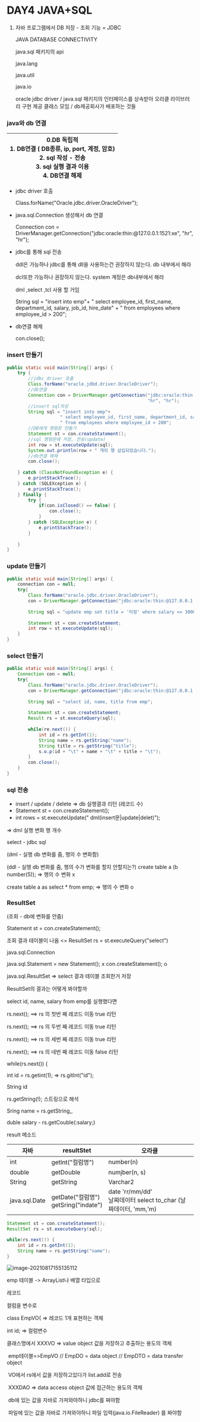 # DAY4 JAVA+SQL

1. 자바 프로그램에서 DB 저장 - 조회 기능 = JDBC

   JAVA DATABASE CONNECTIVITY

   java.sql 패키지의 api

   java.lang

   java.util

   java.io

   oracle jdbc driver / java.sql 패키지의 인터페이스를 상속받아 오라클 라이브러리 구현 제공 클래스 모임 / db제공회사가 배포하는 것들

### java와 db 연결

| 0.DB 독립적<br />1. DB연결 ( DB종류, ip, port, 계정, 암호)<br />2. sql 작성 - 전송<br />3. sql 실행 결과 이용<br />4. DB연결 해제 |
| ------------------------------------------------------------ |

* jdbc driver 호출

  Class.forName("Oracle.jdbc.driver.OracleDriver");

* java.sql.Connection 생성해서 db 연결

  Connection con = DriverManager.getConnection("jdbc:oracle:thin:@127.0.0.1:1521:xe", "hr", "hr");

* jdbc를 통해 sql 전송

  ddl은 가능하나 jdbc를 통해 dll을 사용하는건 권장하지 않는다. db 내부에서 해라

  dcl또한 가능하나 권장하지 않는다. system 계정은 db내부에서 해라

  dml ,select ,tcl 사용 할 거임
  
  String sql = "insert into emp"+
  					" select employee_id, first_name, department_id, salary, job_id, hire_date" +
  					" from employees where employee_id > 200";
  
* db연결 해제

  con.close();

### insert 만들기

```java
public static void main(String[] args) {
    try {
        //jdbc driver 호출
        Class.forName("oracle.jdbd.driver.OracleDriver");
        //db연결
        Connection con = DriverManager.getConnection("jdbc:oracle:thin:@127.0.0.1:1521:xe",
                                                     "hr", "hr");
        //insert sql작성
        String sql = "insert into emp"+
					" select employee_id, first_name, department_id, salary, job_id, hire_date" +
					" from employees where employee_id > 200";
        //DB에게 명령문 만들기
        Statement st = con.createStatement();
        //sql 명령문에 저장, 전송(update)
        int row = st.executeUpdate(sql);
        System.out.println(row + " 개의 행 삽입되었습니다.");
        //db연결 해제
        con.close();
        
    } catch (ClassNotFoundException e) {
        e.printStackTrace();
    } catch (SQLEXception e) {
        e.printStackTrace();
    } finally {
        try {
        	if(con.isClosed() == false) {
                con.close();
            }    
        } catch (SQLException e) {
            e.printStackTrace();
        }
        
    }
}
```

### update 만들기

```java
public static void main(String[] args) {
    connection con = null;
    try{
        Class.forName("oracle.jdbc.driver.OracleDriver");
        con = DriverManager.getConnection("jdbc:oracle:thin:@127.0.0.1:1521:xe", "hr","hr");
        
        String sql = "update emp set title = '미정' where salary <= 30000";
        
        Statement st = con.createStatement;
        int row = st.executeUpdate(sql);
    }
}
```

### select 만들기

```java
public static void main(String[] args) {
    Connection con = null;
    try{
        Class.forName("oracle.jdbc.driver.OracleDriver");
        con = DriverManager.getConnection("jdbc:oracle:thin:@127.0.0.1:1521:xe", "hr","hr");
        
        String sql = "select id, name, title from emp";
        
        Statement st = con.createStatement;
        Result rs = st.executeQuery(sql);
        
        while(re.next()) {
            int id = rs.getInt(1);
            String name = rs.getString("name");
            String title = rs.getString("title");
            s.o.p(id + "\t" + name + "\t" + title + "\t");
        }
        con.close();
    }
}
```



### sql 전송

* insert / update / delete => db 실행결과 리턴 (레코드 수)
* Statement st = con.createStatement();
* int rows = st.executeUpdate(" dml(insert문|update|delet)");

 => dml 실행 변화 행 개수



select - jdbc sql

(dml - 실행 db 변화를 줌, 행의 수 변화함)

(ddl - 실행 db 변화를 줌, 행의 수가 변화를 할지 안할지는?)
create table a (b number(5)); => 행의 수 변화 x

create table a as select * from emp;  => 행의 수 변화 o





### ResultSet

(조회 - db에 변화를 안줌)

Statement st = con.createStatement();

조회 결과 테이블이 나옴 <= ResultSet rs = st.executeQuery("select")



java.sql.Connection 

java.sql.Statement = new Statement(); x  con.createStatement(); o

java.sql.ResultSet => select 결과 테이블 조회한거 저장



ResultSet의 결과는 어떻게 봐야할까

select id, name, salary from emp를 실행했다면 

rs.next(); ==> rs 의 첫번 째 레코드 이동 true 리턴

rs.next(); ==> rs 의 두번 째 레코드 이동 true 리턴

rs.next(); ==> rs 의 세번 째 레코드 이동 true 리턴

rs.next(); ==> rs 의 네번 째 레코드 이동 false 리턴

while(rs.next()) {

int id = rs.getint(1); => rs.gitInt("id");

String id

rs.getString(!); 스트링으로 해석

Sring name = rs.getString,,

duble salary - rs.getCouble(:salary;)



result 메소드

| 자바          | resultStet                                | 오라클                                                       |
| ------------- | ----------------------------------------- | ------------------------------------------------------------ |
| int           | getInt("컬럼명")                          | number(n)                                                    |
| double        | getDouble                                 | numjber(n, s)                                                |
| String        | getString                                 | Varchar2                                                     |
| java.sql.Date | getDate("컬럼명")<br />getSring("indate") | date 'rr/mm/dd'<br /> 날짜데이터 select to_char (날짜데이터, 'mm,'m) |

```java
Statement st = con.createStatement();
ResultSet rs = st.executeQuery(sql);

while(rs.next()) {
    int id = rs.getInt(1);
    String name = rs.getString("name");
}
```



![image-20210817155135112](../md-images/image-20210817155135112.png)

emp 테이블 -> ArrayList<EmpVO>나 배열 타입으로

레코드

컬럼을 변수로



class EmpVO{  => 레코드 1개 표현하는 객체

int id; => 컬럼변수



클래스명에서 XXXVO => value object 값을 저장하고 추출하는 용도의 객체

​						emp테이블=>EmpVO // EmpDO = data object // EmpDTO = data transfer object

​						VO에서 rs에서 값을 저장하고있다가 list.add로 전송

​					XXXDAO => data access object 값에 접근하는 용도의 객체

​						db에 있는 값을 자바로 가져와야하니 jdbc를 짜야함

​						파일에 있는 값을 자바로 가져와야하니 파일 입력(java.io.FileReader) 를 짜야함
